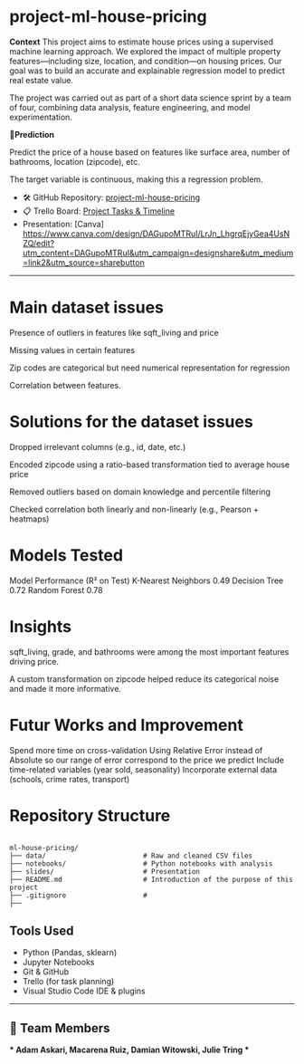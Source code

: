 # project-ml-house-pricing


**Context**
This project aims to estimate house prices using a supervised machine learning approach. We explored the impact of multiple property features—including size, location, and condition—on housing prices. Our goal was to build an accurate and explainable regression model to predict real estate value.

The project was carried out as part of a short data science sprint by a team of four, combining data analysis, feature engineering, and model experimentation.



**🎯Prediction**

Predict the price of a house based on features like surface area, number of bathrooms, location (zipcode), etc.

The target variable is continuous, making this a regression problem.


- 🛠 GitHub Repository: [project-ml-house-pricing](https://github.com/JujuGnirt/project-ml-house-pricing)
- 📋 Trello Board: [Project Tasks & Timeline](https://trello.com/b/FMGH2mNw/ml-house-pricing)
- Presentation: [Canva] https://www.canva.com/design/DAGupoMTRuI/LrJn_LhgrqEjyGea4UsNZQ/edit?utm_content=DAGupoMTRuI&utm_campaign=designshare&utm_medium=link2&utm_source=sharebutton 

---

# Main dataset issues

Presence of outliers in features like sqft_living and price

Missing values in certain features

Zip codes are categorical but need numerical representation for regression

Correlation between features.

# Solutions for the dataset issues

Dropped irrelevant columns (e.g., id, date, etc.)

Encoded zipcode using a ratio-based transformation tied to average house price

Removed outliers based on domain knowledge and percentile filtering

Checked correlation both linearly and non-linearly (e.g., Pearson + heatmaps) 

# Models Tested

Model                   Performance (R² on Test)
K-Nearest Neighbors        0.49
Decision Tree              0.72
Random Forest              0.78

# Insights 

sqft_living, grade, and bathrooms were among the most important features driving price.

A custom transformation on zipcode helped reduce its categorical noise and made it more informative.

# Futur Works and Improvement

Spend more time on cross-validation
Using Relative Error instead of Absolute so our range of error correspond to the price we predict
Include time-related variables (year sold, seasonality)
Incorporate external data (schools, crime rates, transport)

# Repository Structure

```

ml-house-pricing/
├── data/                        # Raw and cleaned CSV files
├── notebooks/                   # Python notebooks with analysis
├── slides/                      # Presentation
├── README.md                    # Introduction of the purpose of this project
├── .gitignore                   # 
├── 

```


##  Tools Used
 
- Python (Pandas, sklearn)  
- Jupyter Notebooks  
- Git & GitHub  
- Trello (for task planning)  
- Visual Studio Code IDE & plugins
  
---

## 👥 Team Members

__* Adam Askari,
Macarena Ruiz,
Damian Witowski,
Julie Tring
*__